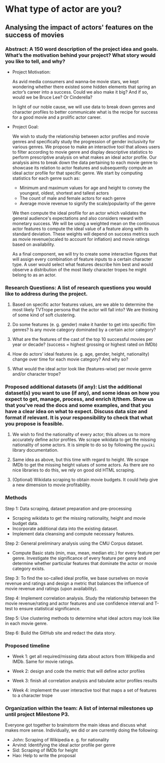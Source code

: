 # What type of actor are you?
## Analysing the impact of actors' features on the success of movies
### Abstract: A 150 word description of the project idea and goals. What’s the motivation behind your project? What story would you like to tell, and why?
- Project Motivation:
  
    As avid media consumers and wanna-be movie stars, we kept wondering whether there existed some hidden elements that spring an actor’s career into a success. Could we also make it big? And if so, would we be Bruce Lee? Or Cinderella?
 
    In light of our noble cause, we will use data to break down genres and character profiles to better communicate what is the recipe for success for a good movie and a prolific actor career.
 
- Project Goal:

    We wish to study the relationship between actor profiles and movie genres and specifically study the progression of gender inclusivity for various genres. We propose to make an interactive tool that allows users to filter according to movie genre and display descriptive statistics to perform prescriptive analysis on what makes an ideal actor profile.
    Our analysis aims to break down the data pertaining to each movie genre to showcase its relation to actor features and subsequently compute an ideal actor profile for that specific genre. We start by computing statistics for each genre such as: 
    - Minimum and maximum values for age and height to convey the youngest, oldest, shortest and tallest actors
    - The count of male and female actors for each genre
    - Average movie revenue to signify the scale/popularity of the genre
 
    We then compute the ideal profile for an actor which validates the general audience's expectations and also considers reward with monetary success. We will be using a weighted mean on the continuous actor features to compute the ideal value of a feature along with its standard deviation. These weights will depend on success metrics such as movie revenue(scaled to account for inflation) and movie ratings based on availability.
 
    As a final component, we will try to create some interactive figures that will assign every combination of feature inputs to a certain character type. A user would select what features describe him best and would observe a distribution of the most likely character tropes he might belong to as an actor.
 
 
### Research Questions: A list of research questions you would like to address during the project.
1. Based on specific actor features values, are we able to determine the most likely TVTrope persona that the actor will fall into? We are thinking of some kind of soft clustering.

2. Do some features (e. g. gender) make it harder to get into specific film genres? Is any movie category dominated by a certain actor category?

3. What are the features of the cast of the top 10 successful movies per year or decade? (success = highest grossing or highest rated on IMDb)

4. How do actors’ ideal features (e. g. age, gender, height, nationality) change over time for each movie category? And why so?

5. What would the ideal actor look like (features-wise) per movie genre and/or character trope?
 
 
### Proposed additional datasets (if any): List the additional dataset(s) you want to use (if any), and some ideas on how you expect to get, manage, process, and enrich it/them. Show us that you’ve read the docs and some examples, and that you have a clear idea on what to expect. Discuss data size and format if relevant. It is your responsibility to check that what you propose is feasible.
1. We wish to find the nationality of every actor; this allows us to more accurately define actor profiles. We scrape wikidata to get the missing nationality of some actors. It is simple to do so by following the `pywiki` library documentation.
   
2. Same idea as above, but this time with regard to height. We scrape IMDb to get the missing height values of some actors. As there are no nice libraries to do this, we rely on good old HTML scraping.
 
3. (Optional) Wikidata scraping to obtain movie budgets. It could help give a new dimension to movie profitability.
 
### Methods
Step 1: Data scraping, dataset preparation and pre-processing
- Scraping wikidata to get the missing nationality, height and movie budget data.
- Incorporate additional data into the existing dataset.
- Implement data cleansing and compute necessary features.

Step 2: General preliminary analysis using the CMU Corpus dataset.
- Compute Basic stats (min, max, mean, median etc.) for every feature per genre. Investigate the significance of every feature per genre and determine whether particular features that dominate the actor or movie category exists.

Step 3: To find the so-called ideal profile, we base ourselves on movie revenue and ratings and design a metric that balances the influence of movie revenue and ratings (upon availability).

Step 4: Implement correlation analysis. Study the relationship between the movie revenue/rating and actor features and use confidence interval and T-test to ensure statistical significance.

Step 5: Use clustering methods to determine what ideal actors may look like in each movie genre.

Step 6: Build the GitHub site and redact the data story.

 
 
### Proposed timeline
- Week 1: get all required/missing data about actors from Wikipedia and IMDb. Same for movie ratings.

- Week 2: design and code the metric that will define actor profiles

- Week 3: finish all correlation analysis and tabulate actor profiles results 

- Week 4: implement the user interactive tool that maps a set of features to a character trope

 
 
### Organization within the team: A list of internal milestones up until project Milestone P3.
Everyone got together to brainstorm the main ideas and discuss what makes more sense. Individually, we did or are currently doing the following:
- John: Scraping of Wikipedia e. g. for nationality
- Arvind: Identifying the ideal actor profile per genre
- Sid: Scraping of IMDb for height
- Hao: Help to write the proposal
